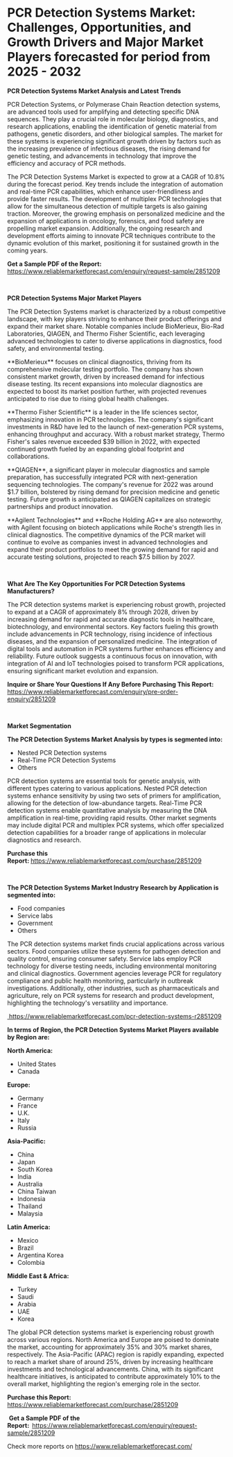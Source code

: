 <p><h1>PCR Detection Systems Market: Challenges, Opportunities, and Growth Drivers and Major Market Players forecasted for period from 2025 - 2032</h1></p><p><strong>PCR Detection Systems Market Analysis and Latest Trends</strong></p>
<p><p>PCR Detection Systems, or Polymerase Chain Reaction detection systems, are advanced tools used for amplifying and detecting specific DNA sequences. They play a crucial role in molecular biology, diagnostics, and research applications, enabling the identification of genetic material from pathogens, genetic disorders, and other biological samples. The market for these systems is experiencing significant growth driven by factors such as the increasing prevalence of infectious diseases, the rising demand for genetic testing, and advancements in technology that improve the efficiency and accuracy of PCR methods.</p><p>The PCR Detection Systems Market is expected to grow at a CAGR of 10.8% during the forecast period. Key trends include the integration of automation and real-time PCR capabilities, which enhance user-friendliness and provide faster results. The development of multiplex PCR technologies that allow for the simultaneous detection of multiple targets is also gaining traction. Moreover, the growing emphasis on personalized medicine and the expansion of applications in oncology, forensics, and food safety are propelling market expansion. Additionally, the ongoing research and development efforts aiming to innovate PCR techniques contribute to the dynamic evolution of this market, positioning it for sustained growth in the coming years.</p></p>
<p><strong>Get a Sample PDF of the Report:&nbsp;</strong> <a href="https://www.reliablemarketforecast.com/enquiry/request-sample/2851209?utm_campaign=2292&utm_medium=2&utm_source=Github&utm_content=ia&utm_term=11032025&utm_id=pcr-detection-systems">https://www.reliablemarketforecast.com/enquiry/request-sample/2851209</a></p>
<p>&nbsp;</p>
<p><strong>PCR Detection Systems Major Market Players</strong></p>
<p><p>The PCR Detection Systems market is characterized by a robust competitive landscape, with key players striving to enhance their product offerings and expand their market share. Notable companies include BioMerieux, Bio-Rad Laboratories, QIAGEN, and Thermo Fisher Scientific, each leveraging advanced technologies to cater to diverse applications in diagnostics, food safety, and environmental testing.</p><p>**BioMerieux** focuses on clinical diagnostics, thriving from its comprehensive molecular testing portfolio. The company has shown consistent market growth, driven by increased demand for infectious disease testing. Its recent expansions into molecular diagnostics are expected to boost its market position further, with projected revenues anticipated to rise due to rising global health challenges.</p><p>**Thermo Fisher Scientific** is a leader in the life sciences sector, emphasizing innovation in PCR technologies. The company's significant investments in R&D have led to the launch of next-generation PCR systems, enhancing throughput and accuracy. With a robust market strategy, Thermo Fisher's sales revenue exceeded $39 billion in 2022, with expected continued growth fueled by an expanding global footprint and collaborations.</p><p>**QIAGEN**, a significant player in molecular diagnostics and sample preparation, has successfully integrated PCR with next-generation sequencing technologies. The company's revenue for 2022 was around $1.7 billion, bolstered by rising demand for precision medicine and genetic testing. Future growth is anticipated as QIAGEN capitalizes on strategic partnerships and product innovation.</p><p>**Agilent Technologies** and **Roche Holding AG** are also noteworthy, with Agilent focusing on biotech applications while Roche's strength lies in clinical diagnostics. The competitive dynamics of the PCR market will continue to evolve as companies invest in advanced technologies and expand their product portfolios to meet the growing demand for rapid and accurate testing solutions, projected to reach $7.5 billion by 2027.</p></p>
<p>&nbsp;</p>
<p><strong>What Are The Key Opportunities For PCR Detection Systems Manufacturers?</strong></p>
<p><p>The PCR detection systems market is experiencing robust growth, projected to expand at a CAGR of approximately 8% through 2028, driven by increasing demand for rapid and accurate diagnostic tools in healthcare, biotechnology, and environmental sectors. Key factors fueling this growth include advancements in PCR technology, rising incidence of infectious diseases, and the expansion of personalized medicine. The integration of digital tools and automation in PCR systems further enhances efficiency and reliability. Future outlook suggests a continuous focus on innovation, with integration of AI and IoT technologies poised to transform PCR applications, ensuring significant market evolution and expansion.</p></p>
<p><strong>Inquire or Share Your Questions If Any Before Purchasing This Report:</strong> <a href="https://www.reliablemarketforecast.com/enquiry/pre-order-enquiry/2851209?utm_campaign=2292&utm_medium=2&utm_source=Github&utm_content=ia&utm_term=11032025&utm_id=pcr-detection-systems">https://www.reliablemarketforecast.com/enquiry/pre-order-enquiry/2851209</a></p>
<p>&nbsp;</p>
<p><strong>Market Segmentation</strong></p>
<p><strong>The PCR Detection Systems Market Analysis by types is segmented into:</strong></p>
<p><ul><li>Nested PCR Detection systems</li><li>Real-Time PCR Detection Systems</li><li>Others</li></ul></p>
<p><p>PCR detection systems are essential tools for genetic analysis, with different types catering to various applications. Nested PCR detection systems enhance sensitivity by using two sets of primers for amplification, allowing for the detection of low-abundance targets. Real-Time PCR detection systems enable quantitative analysis by measuring the DNA amplification in real-time, providing rapid results. Other market segments may include digital PCR and multiplex PCR systems, which offer specialized detection capabilities for a broader range of applications in molecular diagnostics and research.</p></p>
<p><strong>Purchase this Report:&nbsp;</strong><a href="https://www.reliablemarketforecast.com/purchase/2851209?utm_campaign=2292&utm_medium=2&utm_source=Github&utm_content=ia&utm_term=11032025&utm_id=pcr-detection-systems">https://www.reliablemarketforecast.com/purchase/2851209</a></p>
<p>&nbsp;</p>
<p><strong>The PCR Detection Systems Market Industry Research by Application is segmented into:</strong></p>
<p><ul><li>Food companies</li><li>Service labs</li><li>Government</li><li>Others</li></ul></p>
<p><p>The PCR detection systems market finds crucial applications across various sectors. Food companies utilize these systems for pathogen detection and quality control, ensuring consumer safety. Service labs employ PCR technology for diverse testing needs, including environmental monitoring and clinical diagnostics. Government agencies leverage PCR for regulatory compliance and public health monitoring, particularly in outbreak investigations. Additionally, other industries, such as pharmaceuticals and agriculture, rely on PCR systems for research and product development, highlighting the technology's versatility and importance.</p></p>
<p><a href="https://www.reliablemarketforecast.com/pcr-detection-systems-r2851209?utm_campaign=2292&utm_medium=2&utm_source=Github&utm_content=ia&utm_term=11032025&utm_id=pcr-detection-systems">&nbsp;https://www.reliablemarketforecast.com/pcr-detection-systems-r2851209</a></p>
<p><strong>In terms of Region, the PCR Detection Systems Market Players available by Region are:</strong></p>
<p>
    <p> <strong> North America: </strong>
        <ul>
            <li>United States</li>
            <li>Canada</li>
        </ul>
        </p> 
    <p> <strong> Europe: </strong>
        <ul>
            <li>Germany</li>
            <li>France</li>
            <li>U.K.</li>
            <li>Italy</li>
            <li>Russia</li>
        </ul>
        </p> 
    <p> <strong> Asia-Pacific: </strong>
        <ul>
            <li>China</li>
            <li>Japan</li>
            <li>South Korea</li>
            <li>India</li>
            <li>Australia</li>
            <li>China Taiwan</li>
            <li>Indonesia</li>
            <li>Thailand</li>
            <li>Malaysia</li>
        </ul>
        </p> 
    <p> <strong> Latin America: </strong>
        <ul>
            <li>Mexico</li>
            <li>Brazil</li>
            <li>Argentina Korea</li>
            <li>Colombia</li>
        </ul>
        </p> 
    <p> <strong> Middle East & Africa: </strong>
        <ul>
            <li>Turkey</li>
            <li>Saudi</li>
            <li>Arabia</li>
            <li>UAE</li>
            <li>Korea</li>
        </ul>
    </p>
    </p>
<p><p>The global PCR detection systems market is experiencing robust growth across various regions. North America and Europe are poised to dominate the market, accounting for approximately 35% and 30% market shares, respectively. The Asia-Pacific (APAC) region is rapidly expanding, expected to reach a market share of around 25%, driven by increasing healthcare investments and technological advancements. China, with its significant healthcare initiatives, is anticipated to contribute approximately 10% to the overall market, highlighting the region's emerging role in the sector.</p></p>
<p><strong>Purchase this Report: </strong><a href="https://www.reliablemarketforecast.com/purchase/2851209?utm_campaign=2292&utm_medium=2&utm_source=Github&utm_content=ia&utm_term=11032025&utm_id=pcr-detection-systems">https://www.reliablemarketforecast.com/purchase/2851209</a></p>
<p>&nbsp;<strong>Get a Sample PDF of the Report:&nbsp;&nbsp;</strong><a href="https://www.reliablemarketforecast.com/enquiry/request-sample/2851209?utm_campaign=2292&utm_medium=2&utm_source=Github&utm_content=ia&utm_term=11032025&utm_id=pcr-detection-systems">https://www.reliablemarketforecast.com/enquiry/request-sample/2851209</a></p>
<p><strong></strong></p>
<p>Check more reports on <a href="https://www.reliablemarketforecast.com/?utm_campaign=2292&utm_medium=2&utm_source=Github&utm_content=ia&utm_term=11032025&utm_id=pcr-detection-systems">https://www.reliablemarketforecast.com/</a></p>